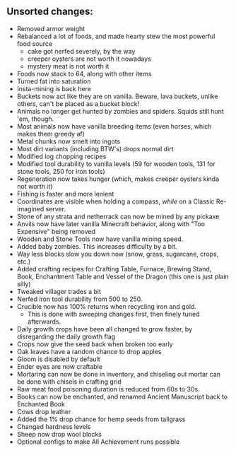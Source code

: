 ## Unsorted changes:
- Removed armor weight
- Rebalanced a lot of foods, and made hearty stew the most powerful food source
  - cake got nerfed severely, by the way
  - creeper oysters are not worth it nowadays
  - mystery meat is not worth it
- Foods now stack to 64, along with other items
- Turned fat into saturation
- Insta-mining is back here
- Buckets now act like they are on vanilla. Beware, lava buckets, unlike others, can't be placed as a bucket block!
- Animals no longer get hunted by zombies and spiders. Squids still hunt 'em, though.
- Most animals now have vanilla breeding items (even horses, which makes them greedy af)
- Metal chunks now smelt into ingots
- Most dirt variants (including BTW's) drops normal dirt
- Modified log chopping recipes
- Modified tool durability to vanilla levels (59 for wooden tools, 131 for stone tools, 250 for iron tools)
- Regeneration now takes hunger (which, makes creeper oysters kinda not worth it)
- Fishing is faster and more lenient
- Coordinates are visible when holding a compass, _while_ on a Classic Re-imagined server.
- Stone of any strata and netherrack can now be mined by any pickaxe
- Anvils now have later vanilla Minecraft behavior, along with "Too Expensive" being removed
- Wooden and Stone Tools now have vanilla mining speed.
- Added baby zombies. This increases difficulty by a bit.
- Way less blocks slow you down now (snow, grass, sugarcane, crops, etc.)
- Added crafting recipes for Crafting Table, Furnace, Brewing Stand, Book, Enchantment Table and Vessel of the Dragon (this one is just plain silly)
- Tweaked villager trades a bit
- Nerfed iron tool durability from 500 to 250.
- Crucible now has 100% returns when recycling iron and gold.
  - This is done with sweeping changes first, then finely tuned afterwards.
- Daily growth crops have been all changed to grow faster, by disregarding the daily growth flag
- Crops now give the seed back when broken too early
- Oak leaves have a random chance to drop apples
- Gloom is disabled by default
- Ender eyes are now craftable
- Mortaring can now be done in inventory, and chiseling out mortar can be done with chisels in crafting grid
- Raw meat food poisoning duration is reduced from 60s to 30s.
- Books can now be enchanted, and renamed Ancient Manuscript back to Enchanted Book
- Cows drop leather
- Added the 1% drop chance for hemp seeds from tallgrass
- Changed hardness levels
- Sheep now drop wool blocks
- Optional configs to make All Achievement runs possible